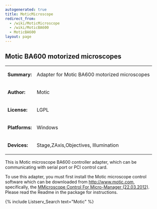 ```yaml
---
autogenerated: true
title: MoticMicroscope
redirect_from:
  - /wiki/MoticMicroscope
  - /wiki/MoticBA600
  - MoticBA600
layout: page
---
```


## Motic BA600 motorized microscopes

<table>
<tr>
<td markdown="1">

**Summary:**

</td>
<td markdown="1">

Adapter for Motic BA600 motorized microscopes

</td>
</tr>
<tr>
<td markdown="1">

**Author:**

</td>
<td markdown="1">

Motic

</td>
</tr>
<tr>
<td markdown="1">

**License:**

</td>
<td markdown="1">

LGPL

</td>
</tr>
<tr>
<td markdown="1">

**Platforms:**

</td>
<td markdown="1">

Windows

</td>
</tr>
<tr>
<td markdown="1" valign='top'>

**Devices:**

</td>
<td markdown="1">

Stage,ZAxis,Objectives, Illumination

</td>
</tr>
</table>

This is Motic microscope BA600 controller adapter, which can be
communicating with serial port or PCI control card.

To use this adapter, you must first install the Motic microscope control
software which can be downloaded from
[<http://www.motic.com>](http://www.motic.com), specifically, the
[MMicroscope Control For Micro-Manager
(22.03.2012)](http://www.motic.com/Download.aspx?r=AP&lang=en). Please
read the Readme in the package for instructions.

{% include Listserv_Search text="Motic" %}

